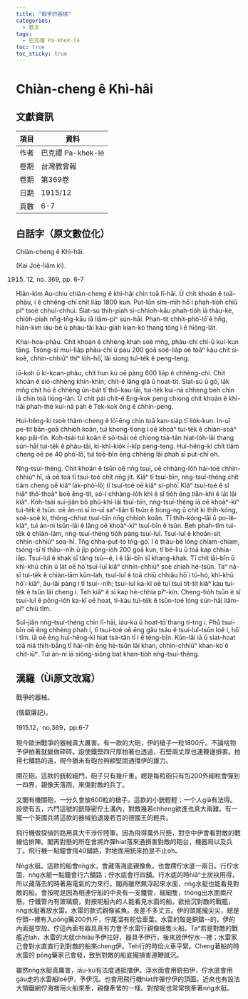 ```yaml
---
title: "戰爭的器械"
categories:
  - 散文
tags:
  - 巴克禮 Pa-khek-lé
toc: true
toc_sticky: true
---
```


# Chiàn-cheng ê Khì-hâi

## 文獻資訊

| 項目 | 資料 |
|---|---|
| 作者 | 巴克禮 Pa-khek-lé |
| 卷期 | 台灣教會報 |
| 卷期 | 第369卷 |
| 日期 | 1915/12 |
| 頁數 | 6-7 |

## 白話字（原文數位化）

Chiàn-cheng ê Khì-hâi.

(Kai Joē-liâm kì).

1915. 12, no. 369, pp. 6-7

Hiān-kim Au-chiu chiàn-cheng ê khì-hâi chin toā lī-hāi. Ū chi̍t khoán ê toā-phàu, i ê chhèng-chí chi̍t lia̍p 1800 kun. Put-lūn sím-mi̍h hō͘ i phah-tio̍h chiū pìⁿ tsoè chhuì-chhuì. Siat-sú thih-piah sì-chhioh-kāu phah-tio̍h iā thàu-kè, chio̍h-piah nn̄g-tn̄g-kāu iā liâm-piⁿ sún-hāi. Phah-tit chhit-phò͘-lō͘ ê hn̄g, hiān-kim iáu-bē ū phàu-tâi kàu-gia̍h kian-kò͘ thang tòng i ê hiông-la̍t.

Khai-hoa-phàu. Chit khoán ê chhèng khah soè mn̂g, phàu-chí chí-ū kuí-kun tāng. Tsóng-sī muí-lia̍p phàu-chí ū pau 200 goā soè-lia̍p oē toāⁿ kàu chi̍t sì-koè, chhin-chhiūⁿ thiⁿ lo̍h-hō͘, lâi siong tuì-te̍k ê peng-teng.

iū-koh ū ki-koan-phàu, chi̍t hun kú oē pàng 600 lia̍p ê chhèng-chí. Chit khoán ê sió-chhèng khin-khin; chi̍t-ê lâng giâ ū hoat-tit. Siat-sú ū gō͘, la̍k mn̂g chit hō ê chhèng ún-ba̍t tī thô͘-kau-lāi, tuì-te̍k kuí-nā chheng beh chìn iā chin toā lióng-lân. Ū chi̍t pái chi̍t-ê Eng-kok peng chiong chit khoán ê khì-hâi phah-thè kuí-nā pah ê Tek-kok ông ê chhin-peng.

Hui-hêng-ki tsoè thàm-cheng ê lō͘-ēng chin toā kan-sia̍p tī lio̍k-kun. In-uī pe-tit bān-goā chhioh koân, tuì khong-tiong i oē khoàⁿ tuì-te̍k ê chiàn-soàⁿ kap pâi-tīn. Koh-tsài tuì koân ê só͘-tsāi oē chiong tsà-tân hiat-lo̍h-lâi thang sún-hāi tuì-te̍k ê phàu-tâi, ki-khì-kio̍k í-ki̍p peng-teng. Hui-hêng-ki chi̍t tiám cheng oē pe 40 phò͘-lō͘, tuì toē-bīn ēng chhèng lâi phah sī put-chí oh.

Nǹg-tsuí-théng. Chit khoán ê tsûn oē nǹg tsuí, oē chhàng-lo̍h hái-toé chhin-chhiūⁿ hî, iā oē toà tī tsuí-toé chi̍t nn̄g ji̍t. Kiâⁿ tī tsuí-bīn, nǹg-tsuí-théng chi̍t tiám cheng oē kiâⁿ la̍k-phò͘-lō͘; tī tsuí-toé oē kiâⁿ sì-phò͘. Kiâⁿ tsuí-toé ê sî hiâⁿ thô͘-thoàⁿ boē ēng-tit, só͘-í chhàng-lo̍h khì ê sî tio̍h ēng tiān-khì ê la̍t lâi kiâⁿ. Koh-tsài sui-jiân bô phû-khí-lâi tsuí-bīn, nǹg-tsuí-théng iā oē khoàⁿ-kìⁿ tuì-te̍k ê tsûn. oē án-ni sī in-uī saⁿ-liân tī tsûn ê tiong-ng ū chi̍t ki thih-kóng, soè-soè ki, thóng-chhut tsuí-bīn nn̄g chhioh koân. Tī thih-kóng-lāi ū po-lê-kiàⁿ, tuì án-ni tsûn-lāi ê lâng oē khoàⁿ-kìⁿ tsuí-bīn ê tsûn. Beh phah-tîm tuì-te̍k ê chiàn-lām, nǹg-tsuí-théng tio̍h pàng tsuí-luî. Tsuí-luî ê khoán-sit chhin-chhiūⁿ soa-hî. Tn̂g chha-put-to tn̄g-gō͘. I ê thâu-bé lóng chiam-chiam, tsóng-sī tī thâu--ni̍h ū ji̍p pōng-io̍h 200 goā kun, tī bé-liu ū toā kap chhia-ia̍p. Tsuí-luî ê khak sī tâng tsù--ê, i ê lāi-bīn sī khang-khak. Tī chit lāi-bīn ū khì-khū chin ū la̍t oē hō͘ tsuí-luî kiâⁿ chhin-chhiūⁿ soè chiah hé-tsûn. Taⁿ nā-sī tuì-te̍k ê chiàn-lām kūn-lah, tsuí-luî ê toā chiū chhiâu hō͘ i tú-hó, khì-khū hō͘ i kiâⁿ, āu-lâi pàng i tī tsuí--ni̍h; tsuí-luî ka-kī oē tuì tsuí ti̍t-ti̍t kiâⁿ kàu tuì-te̍k ê tsûn lâi cheng i. Teh kiâⁿ ê sî kap hé-chhia pîⁿ-kín. Cheng-tio̍h tsûn ê sî tsuí-luî ê pōng-io̍h ka-kī oē hoat, tì-kàu tuì-te̍k ê tsûn-toé lóng sún-hāi liâm-piⁿ chiū tîm.

Suî-jiân nǹg-tsuí-théng chin lī-hāi, iáu-kú ū hoat-tō͘ thang tí-tng i. Phû tsuí-bīn oē ēng chhèng phah i, tī tsuí-toé oē ēng gâu tsáu ê tsuí-luî-tsûn loê i, hō͘ i tîm. iā oē ēng hui-hêng-ki hiat tsà-tân tī i ê téng-bīn. Kūn-lâi iā ū siat-hoat toā niá thih-bāng tī hái-ni̍h ēng hé-tsûn lâi khan, chhin-chhiūⁿ khan-ko͘ ê chi̍t-iūⁿ. Tuì án-ni iā siông-siông bat khan-tio̍h nǹg-tsuí-théng.

## 漢羅（Ùi原文改寫）

戰爭的器械。

(偕叡廉記)。

1915.12，no.369，pp.6-7

現今歐洲戰爭的器械真大厲害。有一款的大砲，伊的槍子一粒1800斤。不論啥物予伊拍著就變做碎碎。設使鐵壁四尺厚拍著也透過，石壁兩丈厚也連鞭邊損害。拍得七舖路的遠，現今猶未有砲台夠額堅固通擋伊的雄力。

開花砲。這款的銃較細門，砲子只有幾斤重。總是每粒砲只有包200外細粒會彈到一四界，親像天落雨，來傷對敵的兵丁。

又閣有機關砲，一分久會放600粒的槍子。這款的小銃輕輕；一个人giâ有法得。設使有五，六門這號的銃隱密佇土溝內，對敵幾若chheng欲進也真大兩難。有一擺一个英國兵將這款的器械拍退幾若百的德國王的輕兵。

飛行機做探偵的路用真大干涉佇陸軍。因為飛得萬外尺懸，對空中伊會看對敵的戰線佮排陣。閣再對懸的所在會將炸彈hiat落來通損害對敵的砲台，機器局以及兵丁。飛行機一點鐘會飛40舖路，對地面用銃來拍是不止oh。

Nǹg水艇。這款的船會nǹg水，會藏落海底親像魚，也會蹛佇水底一兩日。行佇水面，nǹg水艇一點鐘會行六舖路；佇水底會行四舖。行水底的時hiâⁿ土炭袂用得，所以藏落去的時著用電氣的力來行。閣再雖然無浮起來水面，nǹg水艇也能看見對敵的船。會按呢是因為相連佇船的中央有一支鐵管，細細隻，thóng出水面兩尺懸。佇鐵管內有玻璃鏡，對按呢船內的人能看見水面的船。欲拍沉對敵的戰艦，nǹg水艇著放水雷。水雷的款式親像鯊魚。長差不多丈五。伊的頭尾攏尖尖，總是佇頭--裡有入pōng藥200外斤，佇尾溜有舵佮車葉。水雷的殼是銅鑄--的，伊的內面是空殼。佇這內面有器具真有力會予水雷行親像細隻火船。Taⁿ若是對敵的戰艦近lah，水雷的大就chhiâu予伊拄好，器具予伊行，後來放伊佇水--裡；水雷家己會對水直直行到對敵的船來cheng伊。Teh行的時佮火車平緊。Cheng著船的時水雷的 pōng藥家己會發，致到對敵的船底攏損害連鞭就沉。

雖然nǹg水艇真厲害，iáu-kú有法度通抵擋伊。浮水面會用銃拍伊，佇水底會用gâu走的水雷船loê伊，予伊沉。也會用飛行機hiat炸彈佇伊的頂面。近來也有設法大領鐵網佇海裡用火船來牽，親像牽罟的一樣。對按呢也常常捌牽著nǹg水艇。
